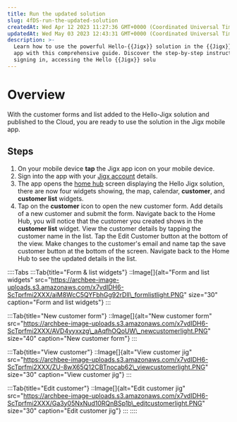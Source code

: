 ```yaml
---
title: Run the updated solution
slug: 4fDS-run-the-updated-solution
createdAt: Wed Apr 12 2023 11:27:36 GMT+0000 (Coordinated Universal Time)
updatedAt: Wed May 03 2023 12:43:31 GMT+0000 (Coordinated Universal Time)
description: >-
  Learn how to use the powerful Hello-{{Jigx}} solution in the {{Jigx}} mobile
  app with this comprehensive guide. Discover the step-by-step instructions for
  signing in, accessing the Hello {{Jigx}} solu
---
```


# Overview

With the customer forms and list added to the Hello-Jigx solution and published to the Cloud, you are ready to use the solution in the Jigx mobile app.

## Steps

1. On your mobile device **tap** the Jigx app icon on your mobile device.
2. Sign into the app with your [Jigx account](../../creating-an-account.md) details.
3. The app opens the [home hub](../../../building-apps-with-jigx/ui/home-hub/home-hub.md) screen displaying the Hello Jigx solution, there are now four widgets showing, the map, calendar, **customer**, and **customer list** widgets.
4. Tap on the **customer** icon to open the new customer form. Add details of a new customer and submit the form. Navigate back to the Home Hub, you will notice that the customer you created shows in the **customer list** widget. View the customer details by tapping the customer name in the list. Tap the Edit Customer button at the bottom of the view. Make changes to the customer's email and name tap the save customer button at the bottom of the screen. Navigate back to the Home Hub to see the updated details in the list.

::::Tabs :::Tab{title="Form & list widgets"} ::Image\[]{alt="Form and list widgets" src="https://archbee-image-uploads.s3.amazonaws.com/x7vdIDH6-ScTprfmi2XXX/aiM8WcC5QYFbhGg92rDll\_formlistlight.PNG" size="30" caption="Form and list widgets"} :::

:::Tab{title="New customer form"} ::Image\[]{alt="New customer form" src="https://archbee-image-uploads.s3.amazonaws.com/x7vdIDH6-ScTprfmi2XXX/AVD4yyxxzg\_aAqfhOQoUW\_newcustomerlight.PNG" size="40" caption="New customer form"} :::

:::Tab{title="View customer"} ::Image\[]{alt="View customer jig" src="https://archbee-image-uploads.s3.amazonaws.com/x7vdIDH6-ScTprfmi2XXX/ZU-8wX65Q12CBTnocab62\_viewcustomerlight.PNG" size="30" caption="View customer jig"} :::

:::Tab{title="Edit customer"} ::Image\[]{alt="Edit customer jig" src="https://archbee-image-uploads.s3.amazonaws.com/x7vdIDH6-ScTprfmi2XXX/Ga3y05NxNud10RQnBSp1b\_editcustomerlight.PNG" size="30" caption="Edit customer jig"} ::: ::::
